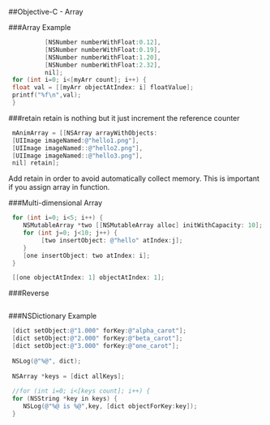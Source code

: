 
##Objective-C - Array

###Array Example
```objective-c
 		  [NSNumber numberWithFloat:0.12],
 		  [NSNumber numberWithFloat:0.19],
 		  [NSNumber numberWithFloat:1.20],
 		  [NSNumber numberWithFloat:2.32],
 		  nil];
 for (int i=0; i<[myArr count]; i++) {
 float val = [[myArr objectAtIndex: i] floatValue];
 printf("%f\n",val);
 }
 ```


###retain
retain is nothing but it just increment the reference counter

```objective-c
 mAnimArray = [[NSArray arrayWithObjects:
 [UIImage imageNamed:@"hello1.png"],
 [UIImage imageNamed::@"hello2.png"],							  
 [UIImage imageNamed::@"hello3.png"],
 nil] retain];
 ```
Add retain in order to avoid automatically collect memory. This is important if you assign array in function.


###Multi-dimensional Array
```objective-c
 for (int i=0; i<5; i++) {
    NSMutableArray *two [[NSMutableArray alloc] initWithCapacity: 10];
    for (int j=0; j<10; j++) {
         [two insertObject: @"hello" atIndex:j];
    }
    [one insertObject: two atIndex: i]; 
 }
 ```
```objective-c
 [[one objectAtIndex: 1] objectAtIndex: 1];
 ```
###Reverse
```objective-c
 ```


###NSDictionary Example

```objective-c
 [dict setObject:@"1.000" forKey:@"alpha_carot"];
 [dict setObject:@"2.000" forKey:@"beta_carot"];
 [dict setObject:@"3.000" forKey:@"one_carot"];
 
 NSLog(@"%@", dict);
 
 NSArray *keys = [dict allKeys];
 
 //for (int i=0; i<[keys count]; i++) {
 for (NSString *key in keys) {
 	NSLog(@"%@ is %@",key, [dict objectForKey:key]);
 }
 
 ```



